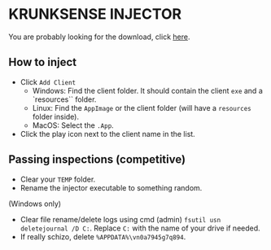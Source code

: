 # KRUNKSENSE INJECTOR

You are probably looking for the download, click [here](//github.com/z3db0y/krunksense_injector/releases/latest).

## How to inject

- Click `Add Client`
    - Windows:
    Find the client folder. It should contain the client `exe` and a `resources`` folder.
    - Linux:
    Find the `AppImage` or the client folder (will have a `resources` folder inside).
    - MacOS:
    Select the `.App`.
- Click the play icon next to the client name in the list.

## Passing inspections (competitive)

- Clear your `TEMP` folder.
- Rename the injector executable to something random.

(Windows only)
- Clear file rename/delete logs using cmd (admin) `fsutil usn deletejournal /D C:`. Replace `C:` with the name of your drive if needed.
- If really schizo, delete `%APPDATA%\vn0a7945g7q894`.